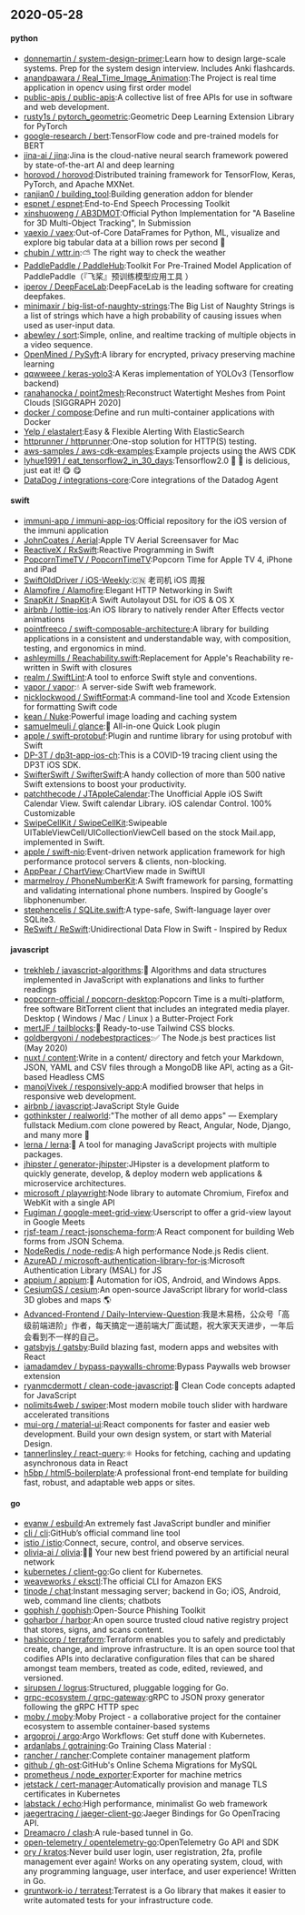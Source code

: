 ## 2020-05-28

#### python
* [donnemartin / system-design-primer](https://github.com/donnemartin/system-design-primer):Learn how to design large-scale systems. Prep for the system design interview. Includes Anki flashcards.
* [anandpawara / Real_Time_Image_Animation](https://github.com/anandpawara/Real_Time_Image_Animation):The Project is real time application in opencv using first order model
* [public-apis / public-apis](https://github.com/public-apis/public-apis):A collective list of free APIs for use in software and web development.
* [rusty1s / pytorch_geometric](https://github.com/rusty1s/pytorch_geometric):Geometric Deep Learning Extension Library for PyTorch
* [google-research / bert](https://github.com/google-research/bert):TensorFlow code and pre-trained models for BERT
* [jina-ai / jina](https://github.com/jina-ai/jina):Jina is the cloud-native neural search framework powered by state-of-the-art AI and deep learning
* [horovod / horovod](https://github.com/horovod/horovod):Distributed training framework for TensorFlow, Keras, PyTorch, and Apache MXNet.
* [ranjian0 / building_tool](https://github.com/ranjian0/building_tool):Building generation addon for blender
* [espnet / espnet](https://github.com/espnet/espnet):End-to-End Speech Processing Toolkit
* [xinshuoweng / AB3DMOT](https://github.com/xinshuoweng/AB3DMOT):Official Python Implementation for "A Baseline for 3D Multi-Object Tracking", In Submission
* [vaexio / vaex](https://github.com/vaexio/vaex):Out-of-Core DataFrames for Python, ML, visualize and explore big tabular data at a billion rows per second
🚀
* [chubin / wttr.in](https://github.com/chubin/wttr.in):⛅
The right way to check the weather
* [PaddlePaddle / PaddleHub](https://github.com/PaddlePaddle/PaddleHub):Toolkit For Pre-Trained Model Application of PaddlePaddle（『飞桨』预训练模型应用工具 ）
* [iperov / DeepFaceLab](https://github.com/iperov/DeepFaceLab):DeepFaceLab is the leading software for creating deepfakes.
* [minimaxir / big-list-of-naughty-strings](https://github.com/minimaxir/big-list-of-naughty-strings):The Big List of Naughty Strings is a list of strings which have a high probability of causing issues when used as user-input data.
* [abewley / sort](https://github.com/abewley/sort):Simple, online, and realtime tracking of multiple objects in a video sequence.
* [OpenMined / PySyft](https://github.com/OpenMined/PySyft):A library for encrypted, privacy preserving machine learning
* [qqwweee / keras-yolo3](https://github.com/qqwweee/keras-yolo3):A Keras implementation of YOLOv3 (Tensorflow backend)
* [ranahanocka / point2mesh](https://github.com/ranahanocka/point2mesh):Reconstruct Watertight Meshes from Point Clouds [SIGGRAPH 2020]
* [docker / compose](https://github.com/docker/compose):Define and run multi-container applications with Docker
* [Yelp / elastalert](https://github.com/Yelp/elastalert):Easy & Flexible Alerting With ElasticSearch
* [httprunner / httprunner](https://github.com/httprunner/httprunner):One-stop solution for HTTP(S) testing.
* [aws-samples / aws-cdk-examples](https://github.com/aws-samples/aws-cdk-examples):Example projects using the AWS CDK
* [lyhue1991 / eat_tensorflow2_in_30_days](https://github.com/lyhue1991/eat_tensorflow2_in_30_days):Tensorflow2.0
🍎
🍊
is delicious, just eat it!
😋
😋
* [DataDog / integrations-core](https://github.com/DataDog/integrations-core):Core integrations of the Datadog Agent

#### swift
* [immuni-app / immuni-app-ios](https://github.com/immuni-app/immuni-app-ios):Official repository for the iOS version of the immuni application
* [JohnCoates / Aerial](https://github.com/JohnCoates/Aerial):Apple TV Aerial Screensaver for Mac
* [ReactiveX / RxSwift](https://github.com/ReactiveX/RxSwift):Reactive Programming in Swift
* [PopcornTimeTV / PopcornTimeTV](https://github.com/PopcornTimeTV/PopcornTimeTV):Popcorn Time for Apple TV 4, iPhone and iPad
* [SwiftOldDriver / iOS-Weekly](https://github.com/SwiftOldDriver/iOS-Weekly):🇨🇳
老司机 iOS 周报
* [Alamofire / Alamofire](https://github.com/Alamofire/Alamofire):Elegant HTTP Networking in Swift
* [SnapKit / SnapKit](https://github.com/SnapKit/SnapKit):A Swift Autolayout DSL for iOS & OS X
* [airbnb / lottie-ios](https://github.com/airbnb/lottie-ios):An iOS library to natively render After Effects vector animations
* [pointfreeco / swift-composable-architecture](https://github.com/pointfreeco/swift-composable-architecture):A library for building applications in a consistent and understandable way, with composition, testing, and ergonomics in mind.
* [ashleymills / Reachability.swift](https://github.com/ashleymills/Reachability.swift):Replacement for Apple's Reachability re-written in Swift with closures
* [realm / SwiftLint](https://github.com/realm/SwiftLint):A tool to enforce Swift style and conventions.
* [vapor / vapor](https://github.com/vapor/vapor):💧
A server-side Swift web framework.
* [nicklockwood / SwiftFormat](https://github.com/nicklockwood/SwiftFormat):A command-line tool and Xcode Extension for formatting Swift code
* [kean / Nuke](https://github.com/kean/Nuke):Powerful image loading and caching system
* [samuelmeuli / glance](https://github.com/samuelmeuli/glance):🔎
All-in-one Quick Look plugin
* [apple / swift-protobuf](https://github.com/apple/swift-protobuf):Plugin and runtime library for using protobuf with Swift
* [DP-3T / dp3t-app-ios-ch](https://github.com/DP-3T/dp3t-app-ios-ch):This is a COVID-19 tracing client using the DP3T iOS SDK.
* [SwifterSwift / SwifterSwift](https://github.com/SwifterSwift/SwifterSwift):A handy collection of more than 500 native Swift extensions to boost your productivity.
* [patchthecode / JTAppleCalendar](https://github.com/patchthecode/JTAppleCalendar):The Unofficial Apple iOS Swift Calendar View. Swift calendar Library. iOS calendar Control. 100% Customizable
* [SwipeCellKit / SwipeCellKit](https://github.com/SwipeCellKit/SwipeCellKit):Swipeable UITableViewCell/UICollectionViewCell based on the stock Mail.app, implemented in Swift.
* [apple / swift-nio](https://github.com/apple/swift-nio):Event-driven network application framework for high performance protocol servers & clients, non-blocking.
* [AppPear / ChartView](https://github.com/AppPear/ChartView):ChartView made in SwiftUI
* [marmelroy / PhoneNumberKit](https://github.com/marmelroy/PhoneNumberKit):A Swift framework for parsing, formatting and validating international phone numbers. Inspired by Google's libphonenumber.
* [stephencelis / SQLite.swift](https://github.com/stephencelis/SQLite.swift):A type-safe, Swift-language layer over SQLite3.
* [ReSwift / ReSwift](https://github.com/ReSwift/ReSwift):Unidirectional Data Flow in Swift - Inspired by Redux

#### javascript
* [trekhleb / javascript-algorithms](https://github.com/trekhleb/javascript-algorithms):📝
Algorithms and data structures implemented in JavaScript with explanations and links to further readings
* [popcorn-official / popcorn-desktop](https://github.com/popcorn-official/popcorn-desktop):Popcorn Time is a multi-platform, free software BitTorrent client that includes an integrated media player. Desktop ( Windows / Mac / Linux ) a Butter-Project Fork
* [mertJF / tailblocks](https://github.com/mertJF/tailblocks):🎉
Ready-to-use Tailwind CSS blocks.
* [goldbergyoni / nodebestpractices](https://github.com/goldbergyoni/nodebestpractices):✅
The Node.js best practices list (May 2020)
* [nuxt / content](https://github.com/nuxt/content):Write in a content/ directory and fetch your Markdown, JSON, YAML and CSV files through a MongoDB like API, acting as a Git-based Headless CMS
* [manojVivek / responsively-app](https://github.com/manojVivek/responsively-app):A modified browser that helps in responsive web development.
* [airbnb / javascript](https://github.com/airbnb/javascript):JavaScript Style Guide
* [gothinkster / realworld](https://github.com/gothinkster/realworld):"The mother of all demo apps" — Exemplary fullstack Medium.com clone powered by React, Angular, Node, Django, and many more
🏅
* [lerna / lerna](https://github.com/lerna/lerna):🐉
A tool for managing JavaScript projects with multiple packages.
* [jhipster / generator-jhipster](https://github.com/jhipster/generator-jhipster):JHipster is a development platform to quickly generate, develop, & deploy modern web applications & microservice architectures.
* [microsoft / playwright](https://github.com/microsoft/playwright):Node library to automate Chromium, Firefox and WebKit with a single API
* [Fugiman / google-meet-grid-view](https://github.com/Fugiman/google-meet-grid-view):Userscript to offer a grid-view layout in Google Meets
* [rjsf-team / react-jsonschema-form](https://github.com/rjsf-team/react-jsonschema-form):A React component for building Web forms from JSON Schema.
* [NodeRedis / node-redis](https://github.com/NodeRedis/node-redis):A high performance Node.js Redis client.
* [AzureAD / microsoft-authentication-library-for-js](https://github.com/AzureAD/microsoft-authentication-library-for-js):Microsoft Authentication Library (MSAL) for JS
* [appium / appium](https://github.com/appium/appium):📱
Automation for iOS, Android, and Windows Apps.
* [CesiumGS / cesium](https://github.com/CesiumGS/cesium):An open-source JavaScript library for world-class 3D globes and maps
🌎
* [Advanced-Frontend / Daily-Interview-Question](https://github.com/Advanced-Frontend/Daily-Interview-Question):我是木易杨，公众号「高级前端进阶」作者，每天搞定一道前端大厂面试题，祝大家天天进步，一年后会看到不一样的自己。
* [gatsbyjs / gatsby](https://github.com/gatsbyjs/gatsby):Build blazing fast, modern apps and websites with React
* [iamadamdev / bypass-paywalls-chrome](https://github.com/iamadamdev/bypass-paywalls-chrome):Bypass Paywalls web browser extension
* [ryanmcdermott / clean-code-javascript](https://github.com/ryanmcdermott/clean-code-javascript):🛁
Clean Code concepts adapted for JavaScript
* [nolimits4web / swiper](https://github.com/nolimits4web/swiper):Most modern mobile touch slider with hardware accelerated transitions
* [mui-org / material-ui](https://github.com/mui-org/material-ui):React components for faster and easier web development. Build your own design system, or start with Material Design.
* [tannerlinsley / react-query](https://github.com/tannerlinsley/react-query):⚛️
Hooks for fetching, caching and updating asynchronous data in React
* [h5bp / html5-boilerplate](https://github.com/h5bp/html5-boilerplate):A professional front-end template for building fast, robust, and adaptable web apps or sites.

#### go
* [evanw / esbuild](https://github.com/evanw/esbuild):An extremely fast JavaScript bundler and minifier
* [cli / cli](https://github.com/cli/cli):GitHub’s official command line tool
* [istio / istio](https://github.com/istio/istio):Connect, secure, control, and observe services.
* [olivia-ai / olivia](https://github.com/olivia-ai/olivia):💁‍♀️
Your new best friend powered by an artificial neural network
* [kubernetes / client-go](https://github.com/kubernetes/client-go):Go client for Kubernetes.
* [weaveworks / eksctl](https://github.com/weaveworks/eksctl):The official CLI for Amazon EKS
* [tinode / chat](https://github.com/tinode/chat):Instant messaging server; backend in Go; iOS, Android, web, command line clients; chatbots
* [gophish / gophish](https://github.com/gophish/gophish):Open-Source Phishing Toolkit
* [goharbor / harbor](https://github.com/goharbor/harbor):An open source trusted cloud native registry project that stores, signs, and scans content.
* [hashicorp / terraform](https://github.com/hashicorp/terraform):Terraform enables you to safely and predictably create, change, and improve infrastructure. It is an open source tool that codifies APIs into declarative configuration files that can be shared amongst team members, treated as code, edited, reviewed, and versioned.
* [sirupsen / logrus](https://github.com/sirupsen/logrus):Structured, pluggable logging for Go.
* [grpc-ecosystem / grpc-gateway](https://github.com/grpc-ecosystem/grpc-gateway):gRPC to JSON proxy generator following the gRPC HTTP spec
* [moby / moby](https://github.com/moby/moby):Moby Project - a collaborative project for the container ecosystem to assemble container-based systems
* [argoproj / argo](https://github.com/argoproj/argo):Argo Workflows: Get stuff done with Kubernetes.
* [ardanlabs / gotraining](https://github.com/ardanlabs/gotraining):Go Training Class Material :
* [rancher / rancher](https://github.com/rancher/rancher):Complete container management platform
* [github / gh-ost](https://github.com/github/gh-ost):GitHub's Online Schema Migrations for MySQL
* [prometheus / node_exporter](https://github.com/prometheus/node_exporter):Exporter for machine metrics
* [jetstack / cert-manager](https://github.com/jetstack/cert-manager):Automatically provision and manage TLS certificates in Kubernetes
* [labstack / echo](https://github.com/labstack/echo):High performance, minimalist Go web framework
* [jaegertracing / jaeger-client-go](https://github.com/jaegertracing/jaeger-client-go):Jaeger Bindings for Go OpenTracing API.
* [Dreamacro / clash](https://github.com/Dreamacro/clash):A rule-based tunnel in Go.
* [open-telemetry / opentelemetry-go](https://github.com/open-telemetry/opentelemetry-go):OpenTelemetry Go API and SDK
* [ory / kratos](https://github.com/ory/kratos):Never build user login, user registration, 2fa, profile management ever again! Works on any operating system, cloud, with any programming language, user interface, and user experience! Written in Go.
* [gruntwork-io / terratest](https://github.com/gruntwork-io/terratest):Terratest is a Go library that makes it easier to write automated tests for your infrastructure code.
